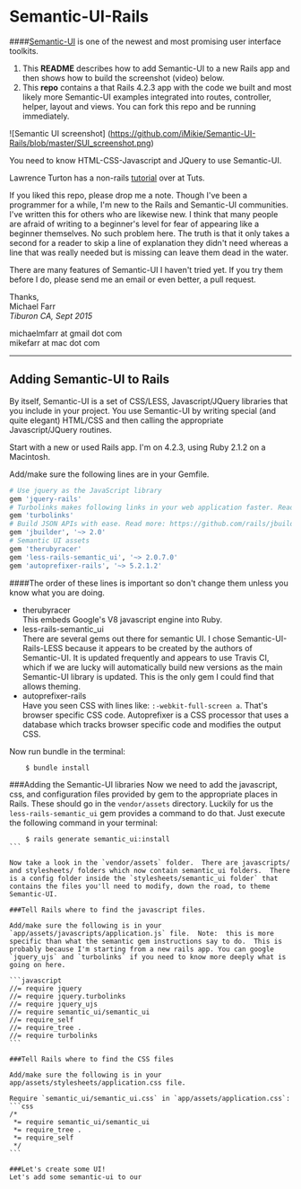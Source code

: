 # Semantic-UI-Rails

####[Semantic-UI](www.semantic-ui.com) is one of the newest and most promising user interface toolkits.  

1. This **README** describes how to add Semantic-UI to a new Rails app and then shows how to build the screenshot (video) below.
2. This **repo** contains a that Rails 4.2.3 app with the code we built and most likely more Semantic-UI examples integrated into routes, controller, helper, layout and views.  You can fork this repo and be running immediately.  

![Semantic UI screenshot] (https://github.com/iMikie/Semantic-UI-Rails/blob/master/SUI_screenshot.png)

You need to know HTML-CSS-Javascript and JQuery to use Semantic-UI.   

Lawrence Turton has a non-rails [tutorial](https://webdesign.tutsplus.com/courses/getting-started-with-semantic-ui) over at Tuts.

If you liked this repo, please drop me a note. Though I've been a programmer for a while, I'm new to the Rails and Semantic-UI communities.  I've written this for others who are likewise new. I think that many people are afraid of writing to a beginner's level for fear of appearing like a beginner themselves.  No such problem here.  The truth is that it only takes a second for a reader to skip a line of explanation they didn't need whereas a line that was really needed but is missing can leave them dead in the water. 

There are many features of Semantic-UI I haven't tried yet.  If you try them before I do, please send me an email or even better, a pull request.

Thanks, <br>
Michael Farr <br>
*Tiburon CA, Sept 2015*

michaelmfarr at gmail dot com <br>
mikefarr at mac dot com

---


## Adding Semantic-UI to Rails

By itself, Semantic-UI is a set of CSS/LESS, Javascript/JQuery libraries that you include in your project.  You use Semantic-UI by writing special (and quite elegant) HTML/CSS and then calling the appropriate Javascript/JQuery routines. 

Start with a new or used Rails app.  I'm on 4.2.3, using Ruby 2.1.2 on a Macintosh. 

Add/make sure the following lines are in your Gemfile.  

```ruby
# Use jquery as the JavaScript library
gem 'jquery-rails'
# Turbolinks makes following links in your web application faster. Read more: https://github.com/rails/turbolinks
gem 'turbolinks'
# Build JSON APIs with ease. Read more: https://github.com/rails/jbuilder
gem 'jbuilder', '~> 2.0'
# Semantic UI assets
gem 'therubyracer'
gem 'less-rails-semantic_ui', '~> 2.0.7.0'
gem 'autoprefixer-rails', '~> 5.2.1.2'
```
####The order of these lines is important so don't change them unless you know what you are doing. 
* therubyracer <br>
This embeds Google's V8 javascript engine into Ruby. 
* less-rails-semantic_ui  
There are several gems out there for semantic UI.  I chose Semantic-UI-Rails-LESS because it appears to be created by the authors of Semantic-UI.  It is updated frequently and appears to use Travis CI, which if we are lucky will automatically build new versions as the main Semantic-UI library is updated.  This is the only gem I could find that allows theming.  
* autoprefixer-rails <br>
Have you seen CSS with lines like: `:-webkit-full-screen a`. That's browser specific CSS code. Autoprefixer is a CSS processor that uses a database which tracks browser specific code and modifies the output CSS. 

Now run bundle in the terminal:
```
    $ bundle install
```
###Adding the Semantic-UI libraries
Now we need to add the javascript, css, and configuration files provided by gem to the appropriate places in Rails. These should go in the `vendor/assets` directory.   Luckily for us the `less-rails-semantic_ui` gem provides a command to do that.  Just execute the following command in your terminal:

````
    $ rails generate semantic_ui:install
```    

Now take a look in the `vendor/assets` folder.  There are javascripts/ and stylesheets/ folders which now contain semantic_ui folders.  There is a config folder inside the `stylesheets/semantic_ui folder` that contains the files you'll need to modify, down the road, to theme Semantic-UI.

###Tell Rails where to find the javascript files.  

Add/make sure the following is in your `app/assets/javascripts/application.js` file.  Note:  this is more specific than what the semantic gem instructions say to do.  This is probably because I'm starting from a new rails app. You can google `jquery_ujs` and `turbolinks` if you need to know more deeply what is going on here.

```javascript
//= require jquery
//= require jquery.turbolinks
//= require jquery_ujs
//= require semantic_ui/semantic_ui
//= require_self
//= require_tree .
//= require turbolinks
```

###Tell Rails where to find the CSS files

Add/make sure the following is in your app/assets/stylesheets/application.css file.  

Require `semantic_ui/semantic_ui.css` in `app/assets/application.css`:
```css
/*
 *= require semantic_ui/semantic_ui
 *= require_tree .
 *= require_self
 */
```

###Let's create some UI!
Let's add some semantic-ui to our 
